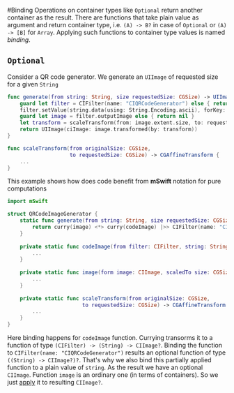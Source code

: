 #Binding
Operations on container types like `Optional` return another container as the result. There are functions that take plain value as argument and return container type, i.e. `(A) -> B?` in case of `Optional` or `(A) -> [B]` for `Array`. Applying such functions to container type values is named _binding_.

## `Optional`
Consider a QR code generator. We generate an `UIImage` of requested size for a given `String`
```swift
func generate(from string: String, size requestedSize: CGSize) -> UIImage? {
    guard let filter = CIFilter(name: "CIQRCodeGenerator") else { return nil }
    filter.setValue(string.data(using: String.Encoding.ascii), forKey: "inputMessage")
    guard let image = filter.outputImage else { return nil }
    let transform = scaleTransform(from: image.extent.size, to: requestedSize)
    return UIImage(ciImage: image.transformed(by: transform))
}

func scaleTransform(from originalSize: CGSize,
                    to requestedSize: CGSize) -> CGAffineTransform {
    ...
}
```

This example shows how does code benefit from **mSwift** notation for pure computations
```swift
import mSwift

struct QRCodeImageGenerator {
    static func generate(from string: String, size requestedSize: CGSize) -> UIImage? {
        return curry(image) <*> curry(codeImage) |>> CIFilter(name: "CIQRCodeGenerator") |>> string <*> requestedSize
    }
    
    private static func codeImage(from filter: CIFilter, string: String) -> CIImage? {
        ...
    }
    
    private static func image(form image: CIImage, scaledTo size: CGSize) -> UIImage {
        ...
    }
    
    private static func scaleTransform(from originalSize: CGSize,
                        to requestedSize: CGSize) -> CGAffineTransform {
        ...
    }
}
```

Here binding happens for `codeImage` function. Currying transorms it to a function of type `(CIFilter) -> (String) -> CIImage?`. Binding the function to `CIFilter(name: "CIQRCodeGenerator")` results an optional function of type `((String) -> CIImage?)?`. That's why we also bind this partially applied function to a plain value of `string`. As the result we have an optional `CIImage`. Function `image` is an ordinary one (in terms of containers). So we just [apply](../Documentation/Applicative.md#apply-a-function-to-optional) it to resulting `CIImage?`.